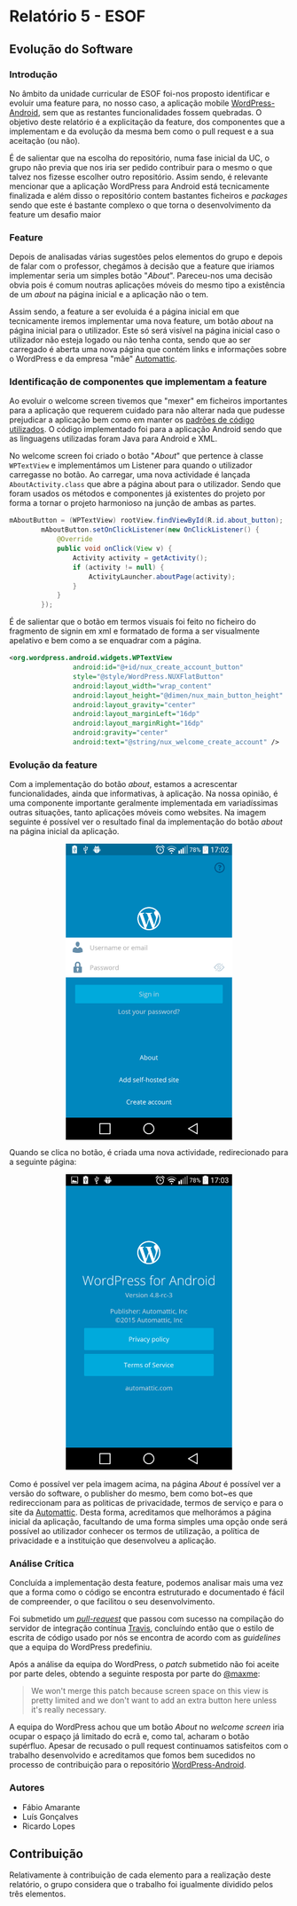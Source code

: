 # Relatório 5 - ESOF #
## Evolução do Software ##
### Introdução

No âmbito da unidade curricular de ESOF foi-nos proposto identificar e evoluir uma feature para, no nosso caso, a aplicação mobile [WordPress-Android](https://github.com/wordpress-mobile/WordPress-Android), sem que as restantes funcionalidades fossem quebradas. O objetivo deste relatório é a explicitação da feature, dos componentes que a implementam e da evolução da mesma bem como o pull request e a sua aceitação (ou não).

É de salientar que na escolha do repositório, numa fase inicial da UC, o grupo não previa que nos iria ser pedido contribuir para o mesmo o que talvez nos fizesse escolher outro repositório. Assim sendo, é relevante mencionar que a aplicação WordPress para Android está tecnicamente finalizada e além disso o repositório contem bastantes ficheiros e *packages* sendo que este é bastante complexo o que torna o desenvolvimento da feature um desafio maior


### Feature 

Depois de analisadas várias sugestões pelos elementos do grupo e depois de falar com o professor, chegámos à decisão que a feature que iriamos implementar seria um simples botão "*About*". Pareceu-nos uma decisão obvia pois é comum noutras aplicações móveis do mesmo tipo a existência de um *about* na página inicial e a aplicação não o tem. 

Assim sendo, a feature a ser evoluida é a página inicial em que tecnicamente iremos implementar uma nova feature, um botão *about* na página inicial para o utilizador. Este só será visível na página inicial caso o utilizador não esteja logado ou não tenha conta, sendo que ao ser carregado é aberta uma nova página que contém links e informações sobre o WordPress e da empresa "mãe" [Automattic](https://automattic.com/).


### Identificação de componentes que implementam a feature

Ao evoluir o welcome screen tivemos que "mexer" em ficheiros importantes para a aplicação que requerem cuidado para não alterar nada que pudesse prejudicar a aplicação bem como em manter os [padrões de código utilizados](https://github.com/wordpress-mobile/WordPress-Android/blob/develop/CODESTYLE.md). O código implementado foi para a aplicação Android sendo que as linguagens utilizadas foram Java para Android e XML.

No welcome screen foi criado o botão "*About*" que pertence à classe ```WPTextView``` e implementámos um Listener para quando o utilizador carregasse no botão. Ao carregar, uma nova actividade é lançada ```AboutActivity.class``` que abre a página about para o utilizador. Sendo que foram usados os métodos e componentes já existentes do projeto por forma a tornar o projeto harmonioso na junção de ambas as partes.

```java
mAboutButton = (WPTextView) rootView.findViewById(R.id.about_button);
        mAboutButton.setOnClickListener(new OnClickListener() {
            @Override
            public void onClick(View v) {
                Activity activity = getActivity();
                if (activity != null) {
                    ActivityLauncher.aboutPage(activity);
                }
            }
        });
```

É de salientar que o botão em termos visuais foi feito no ficheiro do fragmento de signin em xml e formatado de forma a ser visualmente apelativo e bem como a se enquadrar com a página.

```xml
<org.wordpress.android.widgets.WPTextView
                android:id="@+id/nux_create_account_button"
                style="@style/WordPress.NUXFlatButton"
                android:layout_width="wrap_content"
                android:layout_height="@dimen/nux_main_button_height"
                android:layout_gravity="center"
                android:layout_marginLeft="16dp"
                android:layout_marginRight="16dp"
                android:gravity="center"
                android:text="@string/nux_welcome_create_account" />
```

### Evolução da feature

Com a implementação do botão *about*, estamos a acrescentar funcionalidades, ainda que informativas, à aplicação. Na nossa opinião, é uma componente importante geralmente implementada em variadíssimas outras situações, tanto aplicações móveis como websites.
Na imagem seguinte é possível ver o resultado final da implementação do botão *about* na página inicial da aplicação.

<p align="center" ><img src="./images/home.png" width="300" align="center"></p>

Quando se clica no botão, é criada uma nova actividade, redirecionado para a seguinte página:

<p align="center" ><img src="./images/about.png" width="300"> </p>

Como é possível ver pela imagem acima, na página *About* é possível ver a versão do software, o publisher do mesmo, bem como bot~es que redireccionam para as politicas de privacidade, termos de serviço e para o site da [Automattic](https://automattic.com/).
Desta forma, acreditamos que melhorámos a página inicial da aplicação, facultando de uma forma simples uma opção onde será possível ao utilizador conhecer os termos de utilização, a política de privacidade e a instituição que desenvolveu a aplicação.

### Análise Crítica

Concluída a implementação desta feature, podemos analisar mais uma vez que a forma como o código se encontra estruturado e documentado é fácil de compreender, o que facilitou o seu desenvolvimento. 

Foi submetido um [*pull-request*](https://github.com/wordpress-mobile/WordPress-Android/pull/3503) que passou com sucesso na compilação do servidor de integração contínua [Travis](https://travis-ci.org/wordpress-mobile/WordPress-Android/builds/96073274), concluíndo então que o estilo de escrita de código usado por nós se encontra de acordo com as *guidelines* que a equipa do WordPress predefiniu.

Após a análise da equipa do WordPress, o *patch* submetido não foi aceite por parte deles, obtendo a seguinte resposta por parte do [@maxme](https://github.com/maxme):

> We won't merge this patch because screen space on this view is pretty limited and we don't want to add an extra button here unless it's really necessary.

A equipa do WordPress achou que um botão *About* no *welcome screen* iria ocupar o espaço já limitado do ecrã e, como tal, acharam o botão supérfluo. Apesar de recusado o pull request continuamos satisfeitos com o trabalho desenvolvido e acreditamos que fomos bem sucedidos no processo de contribuição para o repositório [WordPress-Android](https://github.com/wordpress-mobile/WordPress-Android).

### Autores

* Fábio Amarante
* Luís Gonçalves
* Ricardo Lopes


## Contribuição

Relativamente à contribuição de cada elemento para a realização deste relatório, o grupo considera que o trabalho foi igualmente dividido pelos três elementos.
